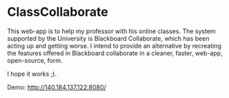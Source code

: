 ClassCollaborate
================

This web-app is to help my professor with his online classes. The system supported by the University is Blackboard Collaborate, which has been acting up and getting worse.
I intend to provide an alternative by recreating the features offered in Blackboard collaborate in a cleaner, faster, web-app, open-source, form. 

I hope it works ;).

Demo: http://140.184.137.122:8080/
